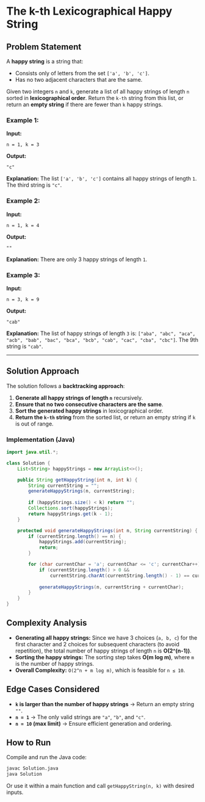 # The k-th Lexicographical Happy String

## Problem Statement
A **happy string** is a string that:
- Consists only of letters from the set `['a', 'b', 'c']`.  
- Has no two adjacent characters that are the same.

Given two integers `n` and `k`, generate a list of all happy strings of length `n` sorted in **lexicographical order**. Return the `k-th` string from this list, or return an **empty string** if there are fewer than `k` happy strings.

### Example 1:
**Input:**
```plaintext
n = 1, k = 3
```
**Output:**
```plaintext
"c"
```
**Explanation:** The list `['a', 'b', 'c']` contains all happy strings of length `1`. The third string is `"c"`.

### Example 2:
**Input:**
```plaintext
n = 1, k = 4
```
**Output:**
```plaintext
""
```
**Explanation:** There are only 3 happy strings of length `1`.

### Example 3:
**Input:**
```plaintext
n = 3, k = 9
```
**Output:**
```plaintext
"cab"
```
**Explanation:** The list of happy strings of length `3` is:
`["aba", "abc", "aca", "acb", "bab", "bac", "bca", "bcb", "cab", "cac", "cba", "cbc"]`.
The 9th string is `"cab"`.

---

## Solution Approach
The solution follows a **backtracking approach**:
1. **Generate all happy strings of length `n`** recursively.
2. **Ensure that no two consecutive characters are the same**.
3. **Sort the generated happy strings** in lexicographical order.
4. **Return the `k-th` string** from the sorted list, or return an empty string if `k` is out of range.

### Implementation (Java)
```java
import java.util.*;

class Solution {
    List<String> happyStrings = new ArrayList<>();

    public String getHappyString(int n, int k) {
        String currentString = "";
        generateHappyStrings(n, currentString);
        
        if (happyStrings.size() < k) return "";
        Collections.sort(happyStrings);
        return happyStrings.get(k - 1);
    }

    protected void generateHappyStrings(int n, String currentString) {
        if (currentString.length() == n) {
            happyStrings.add(currentString);
            return;
        }

        for (char currentChar = 'a'; currentChar <= 'c'; currentChar++) {
            if (currentString.length() > 0 &&
                currentString.charAt(currentString.length() - 1) == currentChar) continue;
            
            generateHappyStrings(n, currentString + currentChar);
        }
    }
}
```

## Complexity Analysis
- **Generating all happy strings:** Since we have 3 choices (`a, b, c`) for the first character and 2 choices for subsequent characters (to avoid repetition), the total number of happy strings of length `n` is **O(2^(n-1))**.
- **Sorting the happy strings:** The sorting step takes **O(m log m)**, where `m` is the number of happy strings.
- **Overall Complexity:** `O(2^n + m log m)`, which is feasible for `n ≤ 10`.

## Edge Cases Considered
- **`k` is larger than the number of happy strings** → Return an empty string `""`.
- **`n = 1`** → The only valid strings are `"a"`, `"b"`, and `"c"`.
- **`n = 10` (max limit)** → Ensure efficient generation and ordering.

## How to Run
Compile and run the Java code:
```sh
javac Solution.java
java Solution
```

Or use it within a main function and call `getHappyString(n, k)` with desired inputs.

